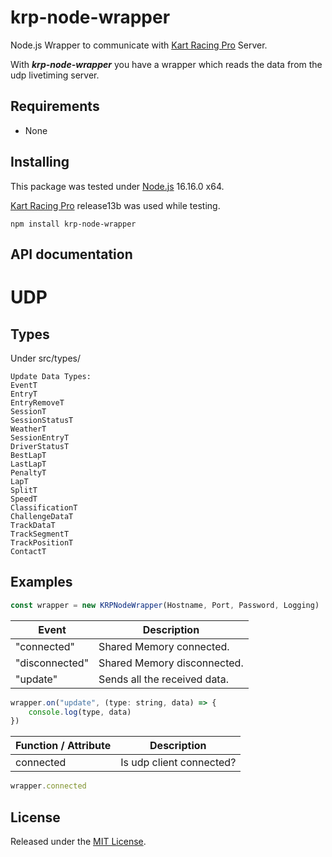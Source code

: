 # krp-node-wrapper

Node.js Wrapper to communicate with [Kart Racing Pro](https://www.kartracing-pro.com/) Server.

With ***krp-node-wrapper*** you have a wrapper which reads the data from the udp livetiming server.

## Requirements

- None

## Installing

This package was tested under [Node.js](https://nodejs.org/) 16.16.0 x64.

[Kart Racing Pro](https://www.kartracing-pro.com/) release13b was used while testing.

`npm install krp-node-wrapper`

## API documentation

# UDP

## Types

Under src/types/

```
Update Data Types:
EventT
EntryT
EntryRemoveT
SessionT
SessionStatusT
WeatherT
SessionEntryT
DriverStatusT
BestLapT
LastLapT
PenaltyT
LapT
SplitT
SpeedT
ClassificationT
ChallengeDataT
TrackDataT
TrackSegmentT
TrackPositionT
ContactT
```

## Examples

```js
const wrapper = new KRPNodeWrapper(Hostname, Port, Password, Logging)
```

| Event            | Description                  |
|------------------|------------------------------|
| "connected"      | Shared Memory connected.     |
| "disconnected"   | Shared Memory disconnected.  |
| "update"         | Sends all the received data. |

```js
wrapper.on("update", (type: string, data) => {
    console.log(type, data)
})
```

| Function / Attribute | Description                        |
|----------------------|------------------------------------|
| connected            | Is udp client connected?           |

```js
wrapper.connected
```

## License

Released under the [MIT License](https://github.com/FynniX/krp-node-wrapper/blob/main/LICENSE).
